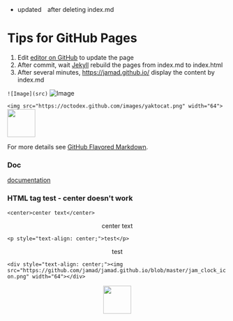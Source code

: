 * updated　after deleting  index.md

# Tips for GitHub Pages
1. Edit [editor on GitHub](https://github.com/jamad/jamad.github.io/edit/master/index.md) to update the page
1. After commit, wait [Jekyll](https://jekyllrb.com/) rebuild the pages from index.md to index.html 
2. After several minutes, https://jamad.github.io/ display the content by index.md


```![Image](src)```
![Image](https://github.com/jamad/jamad.github.io/blob/master/jam_clock_icon.png)

```<img src="https://octodex.github.com/images/yaktocat.png" width="64">```
<img src="https://github.com/jamad/jamad.github.io/blob/master/jam_clock_icon.png" width="64">

For more details see [GitHub Flavored Markdown](https://guides.github.com/features/mastering-markdown/).


### Doc
[documentation](https://help.github.com/categories/github-pages-basics/) 

### HTML tag test - center doesn't work

`<center>center text</center>`
<center>center text</center>

`<p style="text-align: center;">test</p>`
<p style="text-align: center;">test</p>

`<div style="text-align: center;"><img src="https://github.com/jamad/jamad.github.io/blob/master/jam_clock_icon.png" width="64"></div>`
<div style="text-align: center;"><img src="https://github.com/jamad/jamad.github.io/blob/master/jam_clock_icon.png" width="64"></div>
